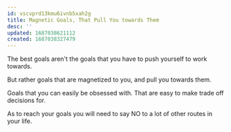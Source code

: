 ```yaml
---
id: vscvprd13kmu6ivnb5xah2g
title: Magnetic Goals, That Pull You towards Them
desc: ''
updated: 1687038621112
created: 1687038327479
---
```


The best goals aren't the goals that you have to push yourself to work towards.

But rather goals that are magnetized to you, and pull you towards them. 

Goals that you can easily be obsessed with. That are easy to make trade off decisions for. 

As to reach your goals you will need to say NO to a lot of other routes in your life. 
